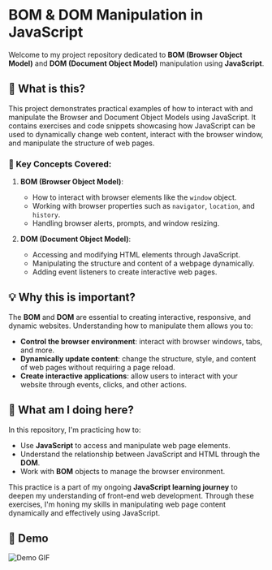 # BOM & DOM Manipulation in JavaScript

Welcome to my project repository dedicated to **BOM (Browser Object Model)** and **DOM (Document Object Model)** manipulation using **JavaScript**.

## 📖 What is this?

This project demonstrates practical examples of how to interact with and manipulate the Browser and Document Object Models using JavaScript. It contains exercises and code snippets showcasing how JavaScript can be used to dynamically change web content, interact with the browser window, and manipulate the structure of web pages.

### 🌟 Key Concepts Covered:

1. **BOM (Browser Object Model)**:
   - How to interact with browser elements like the `window` object.
   - Working with browser properties such as `navigator`, `location`, and `history`.
   - Handling browser alerts, prompts, and window resizing.

2. **DOM (Document Object Model)**:
   - Accessing and modifying HTML elements through JavaScript.
   - Manipulating the structure and content of a webpage dynamically.
   - Adding event listeners to create interactive web pages.

## 💡 Why this is important?

The **BOM** and **DOM** are essential to creating interactive, responsive, and dynamic websites. Understanding how to manipulate them allows you to:
- **Control the browser environment**: interact with browser windows, tabs, and more.
- **Dynamically update content**: change the structure, style, and content of web pages without requiring a page reload.
- **Create interactive applications**: allow users to interact with your website through events, clicks, and other actions.

## 🚀 What am I doing here?

In this repository, I'm practicing how to:
- Use **JavaScript** to access and manipulate web page elements.
- Understand the relationship between JavaScript and HTML through the **DOM**.
- Work with **BOM** objects to manage the browser environment.

This practice is a part of my ongoing **JavaScript learning journey** to deepen my understanding of front-end web development. Through these exercises, I'm honing my skills in manipulating web page content dynamically and effectively using JavaScript.

## 🎥 Demo

![Demo GIF](./img/d1.gif)
